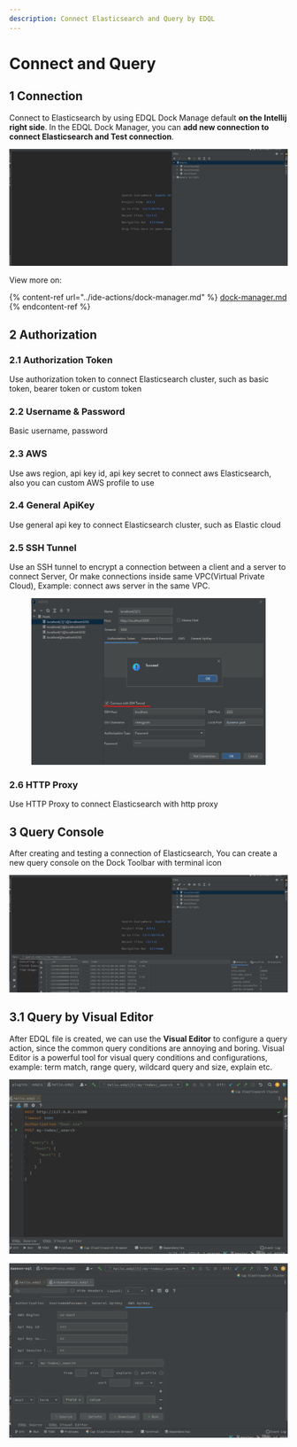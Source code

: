 ```yaml
---
description: Connect Elasticsearch and Query by EDQL
---
```


# Connect and Query

## 1 Connection

Connect to Elasticsearch by using EDQL Dock Manage default **on the Intellij right side**. In the EDQL Dock Manager, you
can **add new connection to connect Elasticsearch and Test connection**.

![](../.gitbook/assets/new-connection.gif)

View more on:

{% content-ref url="../ide-actions/dock-manager.md" %}
[dock-manager.md](../ide-actions/dock-manager.md)
{% endcontent-ref %}

## 2 Authorization

### 2.1 Authorization Token

Use authorization token to connect Elasticsearch cluster, such as basic token, bearer token or custom token

### 2.2 Username & Password

Basic username, password

### 2.3 AWS

Use aws region, api key id, api key secret to connect aws Elasticsearch, also you can custom AWS profile to use

### 2.4 General ApiKey

Use general api key to connect Elasticsearch cluster, such as Elastic cloud

### 2.5 SSH Tunnel

Use an SSH tunnel to encrypt a connection between a client and a server to connect Server, Or make connections inside same
VPC(Virtual Private Cloud), Example: connect aws server in the same VPC.

<figure><img src="../.gitbook/assets/ssh-tunnel.png" alt=""><figcaption></figcaption></figure>

### 2.6 HTTP Proxy

Use HTTP Proxy to connect Elasticsearch with http proxy

## 3 Query Console

After creating and testing a connection of Elasticsearch, You can create a new query console on the Dock Toolbar with terminal
icon

![](../.gitbook/assets/query-console.gif)

## 3.1 Query by Visual Editor

After EDQL file is created, we can use the **Visual Editor** to configure a query action, since the common query
conditions are annoying and boring. Visual Editor is a powerful tool for visual query conditions and configurations,
example: term match, range query, wildcard query and size, explain etc.

![](../.gitbook/assets/configure-by-dashboard.gif)

![](../.gitbook/assets/new-visual.gif)
